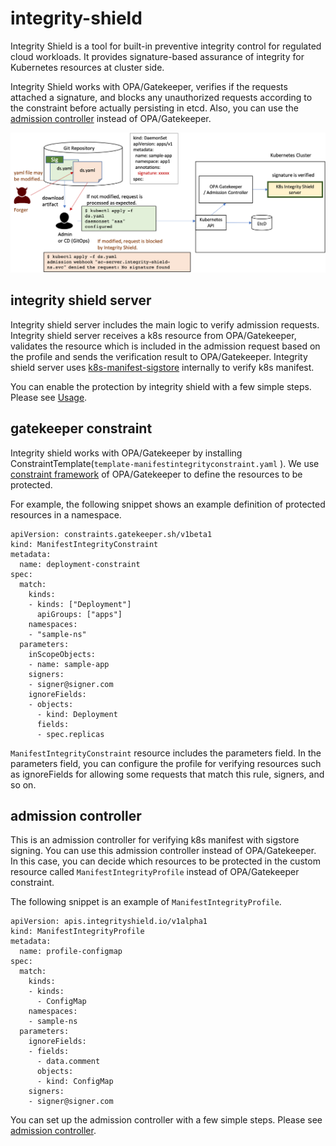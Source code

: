 # integrity-shield
Integrity Shield is a tool for built-in preventive integrity control for regulated cloud workloads. It provides signature-based assurance of integrity for Kubernetes resources at cluster side.  

Integrity Shield works with OPA/Gatekeeper, verifies if the requests attached a signature, and blocks any unauthorized requests according to the constraint before actually persisting in etcd. 
Also, you can use the [admission controller](./webhook/admission-controller/README.md) instead of OPA/Gatekeeper.

![Scenario](./docs/ishield-scenario.png)

## integrity shield server

Integrity shield server includes the main logic to verify admission requests. 
Integrity shield server receives a k8s resource from OPA/Gatekeeper, validates the resource which is included in the admission request based on the profile and sends the verification result to OPA/Gatekeeper.
Integrity shield server uses [k8s-manifest-sigstore](https://github.com/sigstore/k8s-manifest-sigstore) internally to verify k8s manifest.

You can enable the protection by integrity shield with a few simple steps.
Please see [Usage](./shield/README.md).

## gatekeeper constraint
Integrity shield works with OPA/Gatekeeper by installing ConstraintTemplate(`template-manifestintegrityconstraint.yaml` ).
We use [constraint framework](https://open-policy-agent.github.io/gatekeeper/website/docs/howto/#constraints) of OPA/Gatekeeper to define the resources to be protected.

For example, the following snippet shows an example definition of protected resources in a namespace. 
```
apiVersion: constraints.gatekeeper.sh/v1beta1
kind: ManifestIntegrityConstraint
metadata:
  name: deployment-constraint
spec:
  match:
    kinds:
    - kinds: ["Deployment"]
      apiGroups: ["apps"]
    namespaces:
    - "sample-ns"
  parameters:
    inScopeObjects:
    - name: sample-app
    signers:
    - signer@signer.com
    ignoreFields:
    - objects:
      - kind: Deployment
      fields:
      - spec.replicas
```
`ManifestIntegrityConstraint` resource includes the parameters field. In the parameters field, you can configure the profile for verifying resources such as ignoreFields for allowing some requests that match this rule, signers, and so on.

## admission controller
This is an admission controller for verifying k8s manifest with sigstore signing. You can use this admission controller instead of OPA/Gatekeeper.
In this case, you can decide which resources to be protected in the custom resource called `ManifestIntegrityProfile` instead of OPA/Gatekeeper constraint.

The following snippet is an example of `ManifestIntegrityProfile`.
```
apiVersion: apis.integrityshield.io/v1alpha1
kind: ManifestIntegrityProfile
metadata:
  name: profile-configmap
spec:
  match:
    kinds:
    - kinds:
      - ConfigMap
    namespaces:
    - sample-ns
  parameters:
    ignoreFields:
    - fields:
      - data.comment
      objects:
      - kind: ConfigMap
    signers:
    - signer@signer.com
```

You can set up the admission controller with a few simple steps. Please see [admission controller](./webhook/admission-controller/README.md).

